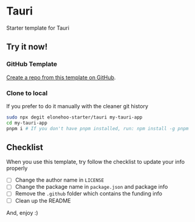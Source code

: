 # Tauri

Starter template for Tauri

## Try it now!

### GitHub Template

[Create a repo from this template on GitHub](https://github.com/elonehoo-starter/tauri/generate).

### Clone to local

If you prefer to do it manually with the cleaner git history

```bash
sudo npx degit elonehoo-starter/tauri my-tauri-app
cd my-tauri-app
pnpm i # If you don't have pnpm installed, run: npm install -g pnpm
```

## Checklist

When you use this template, try follow the checklist to update your info properly

- [ ] Change the author name in `LICENSE`
- [ ] Change the package name in `package.json` and package info
- [ ] Remove the `.github` folder which contains the funding info
- [ ] Clean up the README

And, enjoy :)
